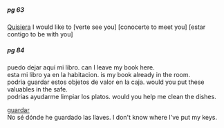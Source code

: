 
##### pg 63
[Quisiera](https://www.spanishdict.com/answers/202882/why-imperfect-subjunctive-quisiera) 
I would like to
[verte see you]
[conocerte to meet you]
[estar contigo to be with you]

##### pg 84
puedo dejar aquí mi libro. can I leave my book here.   
esta mi libro ya en la habitacion. is my book already in the room.   
podria guardar estos objetos de valor en la caja. would you put these valuables in the safe.   
podrias ayudarme limpiar los platos. would you help me clean the dishes.   

[guardar](https://www.spanishdict.com/translate/guardar)   
No sé dónde he guardado las llaves. I don't know where I've put my keys.   
